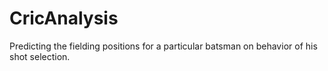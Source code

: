 # CricAnalysis
Predicting the fielding positions for a particular batsman on behavior of his shot selection.
